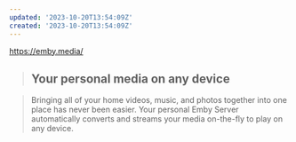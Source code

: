 ```yaml
---
updated: '2023-10-20T13:54:09Z'
created: '2023-10-20T13:54:09Z'
---
```

https://emby.media/

> ## Your personal media on any device

> Bringing all of your home videos, music, and photos together into one place has never been easier. Your personal Emby Server automatically converts and streams your media on-the-fly to play on any device.

